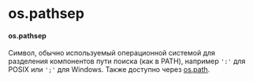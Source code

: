 # os.pathsep

#### os.pathsep

Символ, обычно используемый операционной системой для разделения компонентов пути поиска \(как в PATH\), например `':'` для POSIX или `';'` для Windows. Также доступно через [os.path](https://treasuremaster.gitbook.io/python-docs/dostup-k-failam-i-papkam/os.path).

